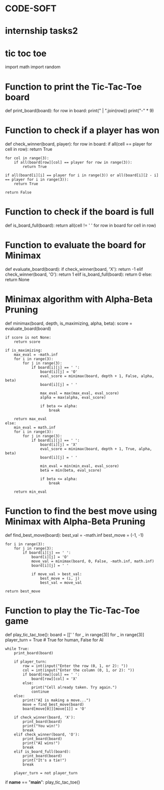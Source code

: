 # CODE-SOFT
# internship tasks2
# tic toc toe
import math
import random

# Function to print the Tic-Tac-Toe board
def print_board(board):
    for row in board:
        print(" | ".join(row))
        print("-" * 9)

# Function to check if a player has won
def check_winner(board, player):
    for row in board:
        if all(cell == player for cell in row):
            return True

    for col in range(3):
        if all(board[row][col] == player for row in range(3)):
            return True

    if all(board[i][i] == player for i in range(3)) or all(board[i][2 - i] == player for i in range(3)):
        return True

    return False

# Function to check if the board is full
def is_board_full(board):
    return all(cell != ' ' for row in board for cell in row)

# Function to evaluate the board for Minimax
def evaluate_board(board):
    if check_winner(board, 'X'):
        return -1
    elif check_winner(board, 'O'):
        return 1
    elif is_board_full(board):
        return 0
    else:
        return None

# Minimax algorithm with Alpha-Beta Pruning
def minimax(board, depth, is_maximizing, alpha, beta):
    score = evaluate_board(board)

    if score is not None:
        return score

    if is_maximizing:
        max_eval = -math.inf
        for i in range(3):
            for j in range(3):
                if board[i][j] == ' ':
                    board[i][j] = 'O'
                    eval_score = minimax(board, depth + 1, False, alpha, beta)
                    board[i][j] = ' '

                    max_eval = max(max_eval, eval_score)
                    alpha = max(alpha, eval_score)

                    if beta <= alpha:
                        break

        return max_eval
    else:
        min_eval = math.inf
        for i in range(3):
            for j in range(3):
                if board[i][j] == ' ':
                    board[i][j] = 'X'
                    eval_score = minimax(board, depth + 1, True, alpha, beta)
                    board[i][j] = ' '

                    min_eval = min(min_eval, eval_score)
                    beta = min(beta, eval_score)

                    if beta <= alpha:
                        break

        return min_eval

# Function to find the best move using Minimax with Alpha-Beta Pruning
def find_best_move(board):
    best_val = -math.inf
    best_move = (-1, -1)

    for i in range(3):
        for j in range(3):
            if board[i][j] == ' ':
                board[i][j] = 'O'
                move_val = minimax(board, 0, False, -math.inf, math.inf)
                board[i][j] = ' '

                if move_val > best_val:
                    best_move = (i, j)
                    best_val = move_val

    return best_move

# Function to play the Tic-Tac-Toe game
def play_tic_tac_toe():
    board = [[' ' for _ in range(3)] for _ in range(3)]
    player_turn = True  # True for human, False for AI

    while True:
        print_board(board)

        if player_turn:
            row = int(input("Enter the row (0, 1, or 2): "))
            col = int(input("Enter the column (0, 1, or 2): "))
            if board[row][col] == ' ':
                board[row][col] = 'X'
            else:
                print("Cell already taken. Try again.")
                continue
        else:
            print("AI is making a move...")
            move = find_best_move(board)
            board[move[0]][move[1]] = 'O'

        if check_winner(board, 'X'):
            print_board(board)
            print("You win!")
            break
        elif check_winner(board, 'O'):
            print_board(board)
            print("AI wins!")
            break
        elif is_board_full(board):
            print_board(board)
            print("It's a tie!")
            break

        player_turn = not player_turn

if __name__ == "__main__":
    play_tic_tac_toe()

